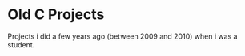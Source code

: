 Old C Projects
==============

Projects i did a few years ago (between 2009 and 2010) when i was a student.
